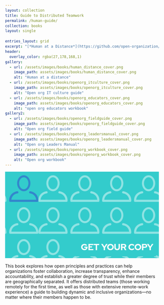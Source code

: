 ```yaml
---
layout: collection
title: Guide to Distributed Teamwork
permalink: /human-guide/
collection: books
layout: single

entries_layout: grid
excerpt: "[*Human at a Distance*](https://github.com/open-organization/open-org-distributed-work-guide/raw/master/books/open_org_guide_distributed_teamwork_1_0.pdf) is an open organization guide to distributed teamwork."
header:
  overlay_color: rgba(27,178,168,1)
gallery:
  - url: /assets/images/books/human_distance_cover.png
    image_path: assets/images/books/human_distance_cover.png
    alt: "Human at a distance"
  - url: /assets/images/books/openorg_itculture_cover.png
    image_path: assets/images/books/openorg_itculture_cover.png
    alt: "Open org IT culture guide"
  - url: /assets/images/books/openorg_educators_cover.png
    image_path: assets/images/books/openorg_educators_cover.png
    alt: "open org educators workbook"
gallery2:
  - url: /assets/images/books/openorg_fieldguide_cover.png
    image_path: assets/images/books/openorg_fieldguide_cover.png
    alt: "Open org field guide"
  - url: /assets/images/books/openorg_leadersmanual_cover.png
    image_path: assets/images/books/openorg_leadersmanual_cover.png
    alt: "Open org Leaders Manual"
  - url: /assets/images/books/openorg_workbook_cover.png
    image_path: assets/images/books/openorg_workbook_cover.png
    alt: "Open org workbook"
---
```


[![Human at a Distance](/assets/images/books/human_distance_cover.png#book-cover)](https://github.com/open-organization/open-org-distributed-work-guide/raw/master/books/open_org_guide_distributed_teamwork_1_0.pdf)

This book explores how open principles and practices can help organizations foster collaboration, increase transparency, enhance accountability, and establish a greater degree of trust while their members are geographically separated. It offers distributed teams (those working remotely for the first time, as well as those with extensive remote-work experience) a guide to building dynamic and inclusive organizations—no matter where their members happen to be.
